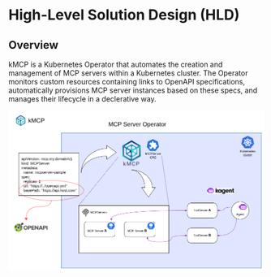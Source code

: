 # High-Level Solution Design (HLD)

## Overview

kMCP is a Kubernetes Operator that automates the creation and management of MCP servers within a Kubernetes cluster. The Operator monitors custom resources containing links to OpenAPI specifications, automatically provisions MCP server instances based on these specs, and manages their lifecycle in a declerative way.

![Main Architecture Diagram](./docs/kmcp.png)


